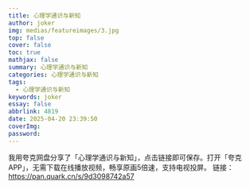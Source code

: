 ```yaml
---
title: 心理学通识与新知
author: joker
img: medias/featureimages/3.jpg
top: false
cover: false
toc: true
mathjax: false
summary: 心理学通识与新知
categories: 心理学通识与新知
tags:
  - 心理学通识与新知
keywords: joker
essay: false
abbrlink: 4819
date: 2025-04-20 23:39:50
coverImg:
password:
---
```


我用夸克网盘分享了「心理学通识与新知」，点击链接即可保存。打开「夸克APP」，无需下载在线播放视频，畅享原画5倍速，支持电视投屏。
链接：https://pan.quark.cn/s/9d3098742a57
